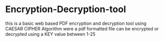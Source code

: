 # Encryption-Decryption-tool
this is a basic web based PDF encryption and decryption tool using CAESAR CIPHER Algorithm were a pdf formatted file can be encrypted or decrypted using a KEY value between 1-25
